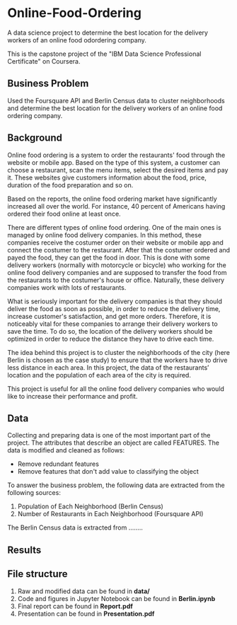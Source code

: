 # Online-Food-Ordering
A data science project to determine the best location for the delivery workers of an online food odordering company.

This is the capstone project of the "IBM Data Science Professional Certificate" on Coursera.

## Business Problem
Used the Foursquare API and Berlin Census data to cluster neighborhoods and determine the best location for the delivery workers of an online food ordering company.

## Background
Online food ordering is a system to order the restaurants' food through the website or mobile app. Based on the type of this system, a customer can choose a restaurant, scan the menu items, select the desired items and pay it. These websites give customers information about the food, price, duration of the food preparation and so on.

Based on the reports, the online food ordering market have significantly increased all over the world. For instance, 40 percent of Americans having ordered their food online at least once.

There are different types of online food ordering. One of the main ones is managed by online food delivery companies. In this method, these companies receive the costumer order on their website or mobile app and connect the costumer to the restaurant. After that the costumer ordered and payed the food, they can get the food in door. This is done with some delivery workers (normally with motorcycle or bicycle) who working for the online food delivery companies and are supposed to transfer the food from the restaurants to the costumer's house or office. Naturally, these delivery companies work with lots of restaurants.

What is seriously important for the delivery companies is that they should deliver the food as soon as possible, in order to reduce the delivery time, increase customer's satisfaction, and get more orders. Therefore, it is noticeably vital for these companies to arrange their delivery workers to save the time. To do so, the location of the delivery workers should be optimized in order to reduce the distance they have to drive each time.

The idea behind this project is to cluster the neighborhoods of the city (here Berlin is chosen as the case study) to ensure that the workers have to drive less distance in each area. In this project, the data of the restaurants’ location and the population of each area of the city is required.

This project is useful for all the online food delivery companies who would like to increase their performance and profit.


## Data
Collecting and preparing data is one of the most important part of the project. The attributes that describe an object are called FEATURES. The data is modified and cleaned as follows:

* Remove redundant features
* Remove features that don't add value to classifying the object

To answer the business problem, the following data are extracted from the following sources:

1. Population of Each Neighborhood (Berlin Census)
2. Number of Restaurants in Each Neighborhood (Foursquare API)

The Berlin Census data is extracted from ........

## Results


## File structure
1. Raw and modified data can be found in __data/__
2. Code and figures in Jupyter Notebook can be found in __Berlin.ipynb__
3. Final report can be found in __Report.pdf__
4. Presentation can be found in __Presentation.pdf__

